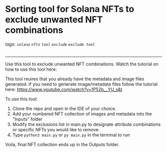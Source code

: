 # Sorting tool for Solana NFTs to exclude unwanted NFT combinations

###### tags: `solana` `nfts` `tool` `exclude` `exclude tool` 

---

Use this tool to exclude unwanted NFT combinations. Watch the tutorial on how to use this tool here: 

This tool reuires that you already have the metadata and image files generated. If you need to generate image/metadata files follow the tutorial here: https://www.youtube.com/watch?v=fP52b__YU_s&t

To use this tool:
1. Clone the repo and open in the IDE of your choice. 
2. Add your numbered NFT collection of images and metadata into the "Inputs" folder
3. Modify the exclusions list in main.py to designate attribute combinations or specific NFTs you would like to remove.
4. Type `python3 main.py` or `py main.py` in the terminal to run

Voila, final NFT collection ends up in the Outputs folder.
